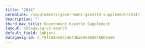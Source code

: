 ```yaml
---
title: "2014"
permalink: /supplements/government-gazette-supplement/2014/
description: ""
third_nav_title: Government Gazette Supplement
layout: datagovsg-v2-search
default_field: Subject
datagovsg-id: d_f9f104de031464d6a69e30d646009a50
---
```

